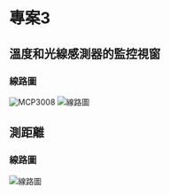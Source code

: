 # 專案3
## 溫度和光線感測器的監控視窗
### 線路圖
![MCP3008](https://github.com/roberthsu2003/raspberry/raw/master/Firebase_GPIO_tkinter/5MCP3008/xxmcp3008.png)
![線路圖](https://github.com/roberthsu2003/raspberry/raw/master/Firebase_GPIO_tkinter/5MCP3008/mcp3008_bb.png)

## 測距離
### 線路圖
![線路圖](https://gpiozero.readthedocs.io/en/stable/_images/distance_sensor_bb.svg)